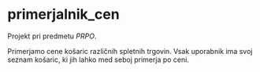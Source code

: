 # primerjalnik_cen
Projekt pri predmetu *PRPO*.

Primerjamo cene košaric različnih spletnih trgovin. 
Vsak uporabnik ima svoj seznam košaric, ki jih lahko med seboj primerja po ceni. 
